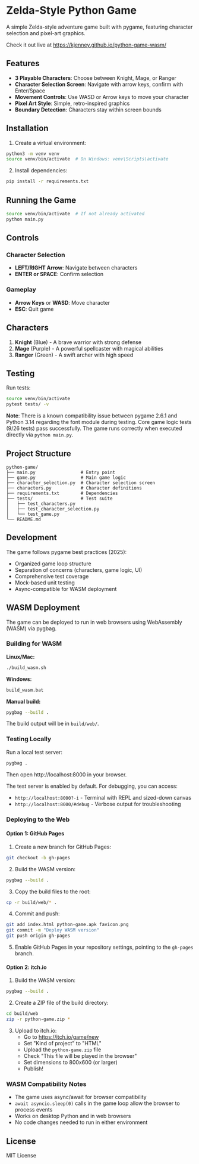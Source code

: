 # Zelda-Style Python Game

A simple Zelda-style adventure game built with pygame, featuring character selection and pixel-art graphics.

Check it out live at https://kjenney.github.io/python-game-wasm/

## Features

- **3 Playable Characters**: Choose between Knight, Mage, or Ranger
- **Character Selection Screen**: Navigate with arrow keys, confirm with Enter/Space
- **Movement Controls**: Use WASD or Arrow keys to move your character
- **Pixel Art Style**: Simple, retro-inspired graphics
- **Boundary Detection**: Characters stay within screen bounds

## Installation

1. Create a virtual environment:
```bash
python3 -m venv venv
source venv/bin/activate  # On Windows: venv\Scripts\activate
```

2. Install dependencies:
```bash
pip install -r requirements.txt
```

## Running the Game

```bash
source venv/bin/activate  # If not already activated
python main.py
```

## Controls

### Character Selection
- **LEFT/RIGHT Arrow**: Navigate between characters
- **ENTER or SPACE**: Confirm selection

### Gameplay
- **Arrow Keys** or **WASD**: Move character
- **ESC**: Quit game

## Characters

1. **Knight** (Blue) - A brave warrior with strong defense
2. **Mage** (Purple) - A powerful spellcaster with magical abilities
3. **Ranger** (Green) - A swift archer with high speed

## Testing

Run tests:
```bash
source venv/bin/activate
pytest tests/ -v
```

**Note**: There is a known compatibility issue between pygame 2.6.1 and Python 3.14 regarding the font module during testing. Core game logic tests (9/26 tests) pass successfully. The game runs correctly when executed directly via `python main.py`.

## Project Structure

```
python-game/
├── main.py                 # Entry point
├── game.py                 # Main game logic
├── character_selection.py  # Character selection screen
├── characters.py           # Character definitions
├── requirements.txt        # Dependencies
├── tests/                  # Test suite
│   ├── test_characters.py
│   ├── test_character_selection.py
│   └── test_game.py
└── README.md
```

## Development

The game follows pygame best practices (2025):
- Organized game loop structure
- Separation of concerns (characters, game logic, UI)
- Comprehensive test coverage
- Mock-based unit testing
- Async-compatible for WASM deployment

## WASM Deployment

The game can be deployed to run in web browsers using WebAssembly (WASM) via pygbag.

### Building for WASM

**Linux/Mac:**
```bash
./build_wasm.sh
```

**Windows:**
```bash
build_wasm.bat
```

**Manual build:**
```bash
pygbag --build .
```

The build output will be in `build/web/`.

### Testing Locally

Run a local test server:
```bash
pygbag .
```

Then open http://localhost:8000 in your browser.

The test server is enabled by default. For debugging, you can access:
- `http://localhost:8000?-i` - Terminal with REPL and sized-down canvas
- `http://localhost:8000/#debug` - Verbose output for troubleshooting

### Deploying to the Web

#### Option 1: GitHub Pages

1. Create a new branch for GitHub Pages:
```bash
git checkout -b gh-pages
```

2. Build the WASM version:
```bash
pygbag --build .
```

3. Copy the build files to the root:
```bash
cp -r build/web/* .
```

4. Commit and push:
```bash
git add index.html python-game.apk favicon.png
git commit -m "Deploy WASM version"
git push origin gh-pages
```

5. Enable GitHub Pages in your repository settings, pointing to the `gh-pages` branch.

#### Option 2: itch.io

1. Build the WASM version:
```bash
pygbag --build .
```

2. Create a ZIP file of the build directory:
```bash
cd build/web
zip -r python-game.zip *
```

3. Upload to itch.io:
   - Go to https://itch.io/game/new
   - Set "Kind of project" to "HTML"
   - Upload the `python-game.zip` file
   - Check "This file will be played in the browser"
   - Set dimensions to 800x600 (or larger)
   - Publish!

### WASM Compatibility Notes

- The game uses async/await for browser compatibility
- `await asyncio.sleep(0)` calls in the game loop allow the browser to process events
- Works on desktop Python and in web browsers
- No code changes needed to run in either environment

## License

MIT License
